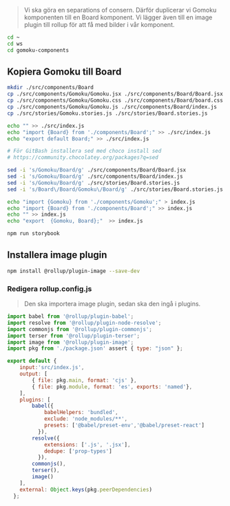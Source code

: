 > Vi ska göra en separations of consern. Därför duplicerar vi Gomoku komponenten
> till en Board komponent. Vi lägger även till en image plugin till rollup för att få med
> bilder i vår komponent.

```bash
cd ~
cd ws
cd gomoku-components
```

## Kopiera Gomoku till Board

```bash
mkdir ./src/components/Board
cp ./src/components/Gomoku/Gomoku.jsx ./src/components/Board/Board.jsx
cp ./src/components/Gomoku/Gomoku.css ./src/components/Board/board.css
cp ./src/components/Gomoku/Gomoku.js ./src/components/Board/index.js
cp ./src/stories/Gomoku.stories.js ./src/stories/Board.stories.js

echo "" >> ./src/index.js
echo "import {Board} from './components/Board';" >> ./src/index.js
echo "export default Board;" >> ./src/index.js

# För GitBash installera sed med choco install sed
# https://community.chocolatey.org/packages?q=sed

sed -i 's/Gomoku/Board/g' ./src/components/Board/Board.jsx
sed -i 's/Gomoku/Board/g' ./src/components/Board/index.js
sed -i 's/Gomoku/Board/g' ./src/stories/Board.stories.js
sed -i 's/Board\/Board/Gomoku\/Board/g' ./src/stories/Board.stories.js

echo "import {Gomoku} from './components/Gomoku';" > index.js
echo "import {Board} from './components/Board';" >> index.js
echo "" >> index.js
echo "export  {Gomoku, Board};"  >> index.js

npm run storybook
```

## Installera image plugin

```bash
npm install @rollup/plugin-image --save-dev
```

### Redigera rollup.config.js

> Den ska importera image plugin, sedan ska den ingå i plugins.

```js
import babel from '@rollup/plugin-babel';
import resolve from '@rollup/plugin-node-resolve';
import commonjs from '@rollup/plugin-commonjs';
import terser from '@rollup/plugin-terser';
import image from '@rollup/plugin-image';
import pkg from './package.json' assert { type: "json" };

export default {
    input:'src/index.js',
    output: [
        { file: pkg.main, format: 'cjs' },
        { file: pkg.module, format: 'es', exports: 'named'},
    ],
    plugins: [
        babel({
            babelHelpers: 'bundled',
            exclude: 'node_modules/**',
            presets: ['@babel/preset-env','@babel/preset-react']
          }),
        resolve({
            extensions: ['.js', '.jsx'],
            dedupe: ['prop-types']
          }),
        commonjs(),
        terser(),
        image()
    ],
    external: Object.keys(pkg.peerDependencies)
  };
```



